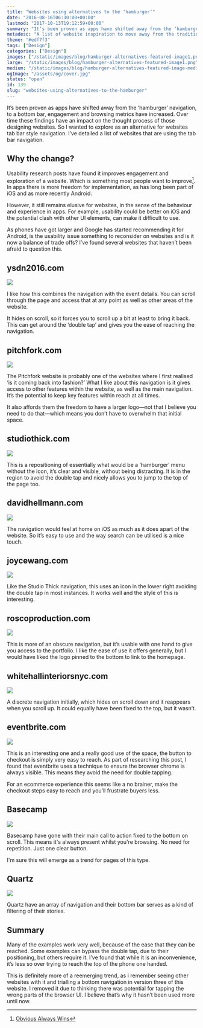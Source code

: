 ```yaml
---
title: "Websites using alternatives to the ‘hamburger’"
date: "2016-08-16T06:30:00+00:00"
lastmod: "2017-10-13T19:12:59+00:00"
summary: "It’s been proven as apps have shifted away from the ‘hamburger’ navigation, to a bottom bar, engagement and browsing metrics have increased. Over time these findings have an impact on the thought process of those designing websites. In this post I detail a list of websites that are using the tab bar navigation."
metadesc: "A list of website inspiration to move away from the traditional approach of the hamburger menu. Lots of iOS tab bar style examples."
theme: "#edf7f3"
tags: ["Design"]
categories: ["Design"]
images: ["/static/images/blog/hamburger-alternatives-featured-image1.png"]
large: "/static/images/blog/hamburger-alternatives-featured-image1.png"
medium: "/static/images/blog/hamburger-alternatives-featured-image-medium1.png"
ogImage: "/assets/og/cover.jpg"
status: "open"
id: 139
slug: "websites-using-alternatives-to-the-hamburger"
---
```


It’s been proven as apps have shifted away from the ‘hamburger’ navigation, to a bottom bar, engagement and browsing metrics have increased. Over time these findings have an impact on the thought process of those designing websites. So I wanted to explore as an alternative for websites tab bar style navigation. I’ve detailed a list of websites that are using the tab bar navigation.

## Why the change?
Usability research posts have found it improves engagement and exploration of a website. Which is something most people want to improve[^1]. In apps there is more freedom for implementation, as has long been part of iOS and as more recently Android.

However, it still remains elusive for websites, in the sense of the behaviour and experience in apps. For example, usability could be better on iOS and the potential clash with other UI elements, can make it difficult to use. 

As phones have got larger and Google has started recommending it for Android, is the usability issue something to reconsider on websites and is it now a balance of trade offs? I’ve found several websites that haven’t been afraid to question this.

## ysdn2016.com
[<Image src="/static/images/blog/bottom-nav-ysdn.png" width={738} height={492} />](http://ysdn2016.com/)

I like how this combines the navigation with the event details. You can scroll through the page and access that at any point as well as other areas of the website.

It hides on scroll, so it forces you to scroll up a bit at least to bring it back. This can get around the ‘double tap’ and gives you the ease of reaching the navigation.


## pitchfork.com
[<Image src="/static/images/blog/bottom-nav-pitchfork.jpg" width={738} height={492} />](http://pitchfork.com/)

The Pitchfork website is probably one of the websites where I first realised ‘is it coming back into fashion?’ What I like about this navigation is it gives access to other features within the website, as well as the main navigation. It’s the potential to keep key features within reach at all times.

It also affords them the freedom to have a larger logo—not that I believe you need to do that—which means you don’t have to overwhelm that initial space.

## studiothick.com
[<Image src="/static/images/blog/bottom-nav-studiothick.jpg" width={738} height={492} />](http://www.studiothick.com/)

This is a repositioning of essentially what would be a ‘hamburger’ menu without the icon, it’s clear and visible, without being distracting. It is in the region to avoid the double tap and nicely allows you to jump to the top of the page too.

## davidhellmann.com
[<Image src="/static/images/blog/bottom-nav-david.png" width={738} height={492} />](https://davidhellmann.com)

The navigation would feel at home on iOS as much as it does apart of the website. So it’s easy to use and the way search can be utilised is a nice touch. 

## joycewang.com
[<Image src="/static/images/blog/bottom-nav-wang.jpg" width={738} height={492} />](http://joycewang.com)

Like the Studio Thick navigation, this uses an icon in the lower right avoiding the double tap in most instances. It works well and the style of this is interesting.

## roscoproduction.com
[<Image src="/static/images/blog/bottom-nav-rosco.jpg" width={738} height={492} />](http://roscoproduction.com)

This is more of an obscure navigation, but it’s usable with one hand to give you access to the portfolio. I like the ease of use it offers generally, but I would have liked the logo pinned to the bottom to link to the homepage.

## whitehallinteriorsnyc.com
[<Image src="/static/images/blog/bottom-nav-whitehall.jpg" width={738} height={492} />](http://www.whitehallinteriorsnyc.com)

A discrete navigation initially, which hides on scroll down and it reappears when you scroll up. It could equally have been fixed to the top, but it wasn’t. 

## eventbrite.com
[<Image src="/static/images/blog/bottom-nav-eventbrite.jpg" width={738} height={492} />](https://www.eventbrite.com)

This is an interesting one and a really good use of the space, the button to checkout is simply very easy to reach. As part of researching this post, I found that eventbrite uses a technique to ensure the browser chrome is always visible. This means they avoid the need for double tapping. 

For an ecommerce experience this seems like a no brainer, make the checkout steps easy to reach and you’ll frustrate buyers less.

## Basecamp
[<Image src="/static/images/blog/bottom-nav-basecamp.jpg" width={738} height={492} />](https://basecamp.com)

Basecamp have gone with their main call to action fixed to the bottom on scroll. This means it's always present whilst you're browsing. No need for repetition. Just one clear button.

I'm sure this will emerge as a trend for pages of this type.

## Quartz
[<Image src="/static/images/blog/bottom-nav-quartz.jpg" width={738} height={492} />](http://qz.com)

Quartz have an array of navigation and their bottom bar serves as a kind of filtering of their stories.

## Summary
Many of the examples work very well, because of the ease that they can be reached. Some examples can bypass the double tap, due to their positioning, but others require it. I’ve found that while it is an inconvenience, it’s less so over trying to reach the top of the phone one handed.

This is definitely more of a reemerging trend, as I remember seeing other websites with it and trialling a bottom navigation in version three of this website. I removed it due to thinking there was potential for tapping the wrong parts of the browser UI. I believe that’s why it hasn’t been used more until now.

[^1]: [Obvious Always Wins](http://www.lukew.com/ff/entry.asp?1945)